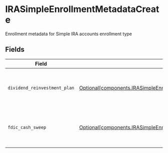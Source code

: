 # IRASimpleEnrollmentMetadataCreate

Enrollment metadata for Simple IRA accounts enrollment type


## Fields

| Field                                                                                                                                                                  | Type                                                                                                                                                                   | Required                                                                                                                                                               | Description                                                                                                                                                            | Example                                                                                                                                                                |
| ---------------------------------------------------------------------------------------------------------------------------------------------------------------------- | ---------------------------------------------------------------------------------------------------------------------------------------------------------------------- | ---------------------------------------------------------------------------------------------------------------------------------------------------------------------- | ---------------------------------------------------------------------------------------------------------------------------------------------------------------------- | ---------------------------------------------------------------------------------------------------------------------------------------------------------------------- |
| `dividend_reinvestment_plan`                                                                                                                                           | [Optional[components.IRASimpleEnrollmentMetadataCreateDividendReinvestmentPlan]](../../models/components/irasimpleenrollmentmetadatacreatedividendreinvestmentplan.md) | :heavy_minus_sign:                                                                                                                                                     | Option to auto-enroll in Dividend Reinvestment; defaults to true                                                                                                       | DIVIDEND_REINVESTMENT_ENROLL                                                                                                                                           |
| `fdic_cash_sweep`                                                                                                                                                      | [Optional[components.IRASimpleEnrollmentMetadataCreateFdicCashSweep]](../../models/components/irasimpleenrollmentmetadatacreatefdiccashsweep.md)                       | :heavy_minus_sign:                                                                                                                                                     | Option to auto-enroll in FDIC cash sweep; defaults to true                                                                                                             | FDIC_CASH_SWEEP_ENROLL                                                                                                                                                 |